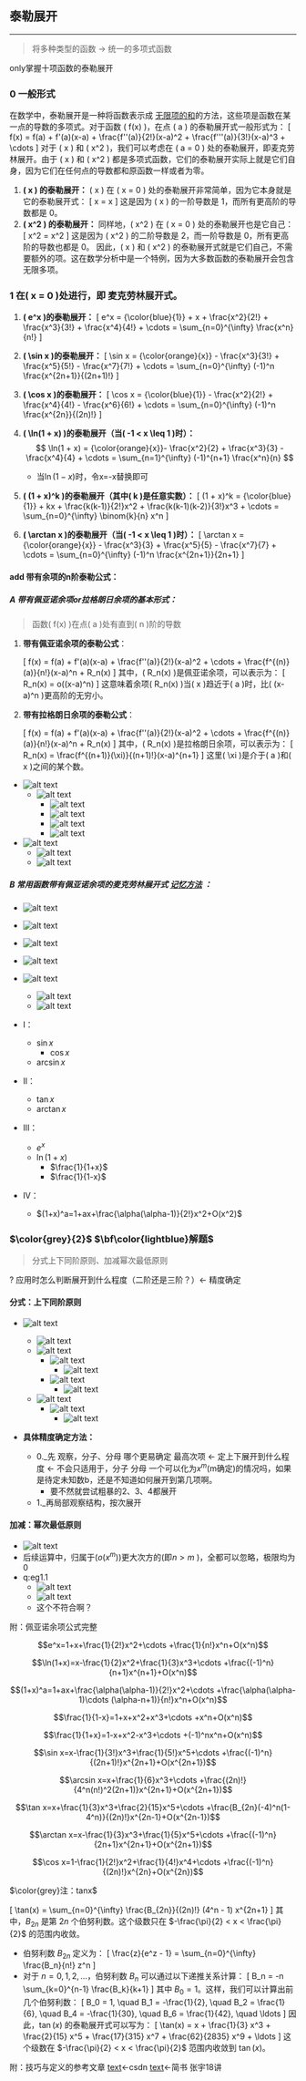 ## 泰勒展开
- - -
> 将多种类型的函数 → 统一的多项式函数

only掌握十项函数的泰勒展开
### 0 一般形式
在数学中，泰勒展开是一种将函数表示成 <u>无限项的和</u>的方法，这些项是函数在某一点的导数的多项式。对于函数 \( f(x) \)，在点 \( a \) 的泰勒展开式一般形式为：
\[ f(x) = f(a) + f'(a)(x-a) + \frac{f''(a)}{2!}(x-a)^2 + \frac{f'''(a)}{3!}(x-a)^3 + \cdots \]
对于 \( x \) 和 \( x^2 \)，我们可以考虑在 \( a = 0 \) 处的泰勒展开，即麦克劳林展开。由于 \( x \) 和 \( x^2 \) 都是多项式函数，它们的泰勒展开实际上就是它们自身，因为它们在任何点的导数都和原函数一样或者为零。
1. **\( x \) 的泰勒展开：**
   \( x \) 在 \( x = 0 \) 处的泰勒展开非常简单，因为它本身就是它的泰勒展开式：
   \[ x = x \]
   这是因为 \( x \) 的一阶导数是 1，而所有更高阶的导数都是 0。
2. **\( x^2 \) 的泰勒展开：**
   同样地，\( x^2 \) 在 \( x = 0 \) 处的泰勒展开也是它自己：
   \[ x^2 = x^2 \]
   这是因为 \( x^2 \) 的二阶导数是 2，而一阶导数是 0，所有更高阶的导数也都是 0。
因此，\( x \) 和 \( x^2 \) 的泰勒展开式就是它们自己，不需要额外的项。这在数学分析中是一个特例，因为大多数函数的泰勒展开会包含无限多项。

### 1 在\( x = 0 \)处进行，即 麦克劳林展开式。

1. **\( e^x \)的泰勒展开：**
   \[
   e^x = {\color{blue}{1}} + x + \frac{x^2}{2!} + \frac{x^3}{3!} + \frac{x^4}{4!} + \cdots = \sum_{n=0}^{\infty} \frac{x^n}{n!}
   \]

2. **\( \sin x \)的泰勒展开：**
   \[
   \sin x = {\color{orange}{x}} - \frac{x^3}{3!} + \frac{x^5}{5!} - \frac{x^7}{7!} + \cdots = \sum_{n=0}^{\infty} (-1)^n \frac{x^{2n+1}}{(2n+1)!}
   \]

3. **\( \cos x \)的泰勒展开：**
   \[
   \cos x = {\color{blue}{1}} - \frac{x^2}{2!} + \frac{x^4}{4!} - \frac{x^6}{6!} + \cdots = \sum_{n=0}^{\infty} (-1)^n \frac{x^{2n}}{(2n)!}
   \]

4. **\( \ln(1 + x) \)的泰勒展开（当\( -1 < x \leq 1 \)时）：**
   $$
   \ln(1 + x) = {\color{orange}{x}}- \frac{x^2}{2} + \frac{x^3}{3} - \frac{x^4}{4} + \cdots = \sum_{n=1}^{\infty} (-1)^{n+1} \frac{x^n}{n}
   $$
   
    - 当$\ln(1-x)$时，令x=-x替换即可


5. **\( (1 + x)^k \)的泰勒展开（其中\( k \)是任意实数）：**
   \[
   (1 + x)^k = {\color{blue}{1}} + kx + \frac{k(k-1)}{2!}x^2 + \frac{k(k-1)(k-2)}{3!}x^3 + \cdots = \sum_{n=0}^{\infty} \binom{k}{n} x^n
   \]

6. **\( \arctan x \)的泰勒展开（当\( -1 < x \leq 1 \)时）：**
   \[
   \arctan x = {\color{orange}{x}} - \frac{x^3}{3} + \frac{x^5}{5} - \frac{x^7}{7} + \cdots = \sum_{n=0}^{\infty} (-1)^n \frac{x^{2n+1}}{2n+1}
   \]
#### add 带有余项的n阶泰勒公式：

##### A 带有佩亚诺余项or拉格朗日余项的基本形式：
> 函数\( f(x) \)在点\( a \)处有直到\( n \)阶的导数

1. **带有佩亚诺余项的泰勒公式**：

   \[
   f(x) = f(a) + f'(a)(x-a) + \frac{f''(a)}{2!}(x-a)^2 + \cdots + \frac{f^{(n)}(a)}{n!}(x-a)^n + R_n(x)
   \]
   其中，\( R_n(x) \)是佩亚诺余项，可以表示为：
   \[
   R_n(x) = o((x-a)^n)
   \]
   这意味着余项\( R_n(x) \)当\( x \)趋近于\( a \)时，比\( (x-a)^n \)更高阶的无穷小。
2. **带有拉格朗日余项的泰勒公式**：

   \[
   f(x) = f(a) + f'(a)(x-a) + \frac{f''(a)}{2!}(x-a)^2 + \cdots + \frac{f^{(n)}(a)}{n!}(x-a)^n + R_n(x)
   \]
   其中，\( R_n(x) \)是拉格朗日余项，可以表示为：
   \[
   R_n(x) = \frac{f^{(n+1)}(\xi)}{(n+1)!}(x-a)^{n+1}
   \]
   这里\( \xi \)是介于\( a \)和\( x \)之间的某个数。

- ![alt text](image-14.png)
  - ![alt text](image-18.png)
    - ![alt text](image-19.png) 
    - ![alt text](image-20.png)
    - ![alt text](image-21.png)
    - ![alt text](image-22.png)
- ![alt text](image-15.png)
  - ![alt text](image-16.png)
  - ![alt text](image-17.png)

##### B 常用函数带有佩亚诺余项的麦克劳林展开式 <u>记忆方法</u> ：

- ![alt text](image-25.png)
- ![alt text](image-26.png)
- ![alt text](image-27.png)
- ![alt text](image-28.png)
- ![alt text](image-29.png)
  - ![alt text](image-30.png)
  - ![alt text](image-31.png)

- Ⅰ：
  - $\sin x$
    - $\cos x$ 
  - $\arcsin x$
- Ⅱ：
  - $\tan x$
  - $\arctan x$
- Ⅲ：
  - $e^x$
  - $\ln(1+x)$
    - $\frac{1}{1+x}$
    - $\frac{1}{1-x}$
- Ⅳ：
  - $(1+x)^a=1+ax+\frac{\alpha(\alpha-1)}{2!}x^2+O(x^2)$
  
### $\color{grey}{2}$ $\bf\color{lightblue}解题$
> 分式上下同阶原则、加减幂次最低原则

? 应用时怎么判断展开到什么程度（二阶还是三阶？）← 精度确定
#### 分式：上下同阶原则
- ![alt text](image.png)
  - ![alt text](image-1.png)
  - ![alt text](image-2.png)
    - ![alt text](image-4.png)
      - ![alt text](image-5.png)
    - ![alt text](image-6.png)
      - ![alt text](image-7.png)
  - ![alt text](image-8.png)
    - ![alt text](image-9.png)
      - ![alt text](image-10.png)
  

- **具体精度确定方法：**
   - 0._先 观察，分子、分母 哪个更易确定 最高次项 ← 定上下展开到什么程度 ← 不会只适用于，分子 分母 一个可以化为$x^m$(m确定)的情况吗，如果是待定未知数b，还是不知道如何展开到第几项啊。
     - 要不然就尝试粗暴的2、3、4都展开
  -  1._再局部观察结构，按次展开

#### 加减：幂次最低原则
- ![alt text](image-11.png)
- 后续运算中，归属于($o(x^m)$)更大次方的(即$n>m$ )，全都可以忽略，极限均为0
- q:eg1.1
  - ![alt text](image-12.png)
  - ![alt text](image-13.png)
  - 这个不符合啊？

附：佩亚诺余项公式完整

$$e^x=1+x+\frac{1}{2!}x^2+\cdots +\frac{1}{n!}x^n+O(x^n)$$

$$\ln(1+x)=x-\frac{1}{2}x^2+\frac{1}{3}x^3+\cdots +\frac{(-1)^n}{n+1}x^{n+1}+O(x^n)$$

$$(1+x)^a=1+ax+\frac{\alpha(\alpha-1)}{2!}x^2+\cdots +\frac{\alpha(\alpha-1)\cdots (\alpha-n+1)}{n!}x^n+O(x^n)$$

$$\frac{1}{1-x}=1+x+x^2+x^3+\cdots +x^n+O(x^n)$$

$$\frac{1}{1+x}=1-x+x^2-x^3+\cdots +(-1)^nx^n+O(x^n)$$

$$\sin x=x-\frac{1}{3!}x^3+\frac{1}{5!}x^5+\cdots +\frac{(-1)^n}{(2n+1)!}x^{2n+1}+O(x^{2n+1})$$

$$\arcsin x=x+\frac{1}{6}x^3+\cdots +\frac{(2n)!}{4^n(n!)^2(2n+1)}x^{2n+1}+O(x^{2n+1})$$

$$\tan x=x+\frac{1}{3}x^3+\frac{2}{15}x^5+\cdots +\frac{B_{2n}(-4)^n(1-4^n)}{(2n)!}x^{2n-1}+O(x^{2n-1})$$

$$\arctan x=x-\frac{1}{3}x^3+\frac{1}{5}x^5+\cdots +\frac{(-1)^n}{2n+1}x^{2n+1}+O(x^{2n+1})$$

$$\cos x=1-\frac{1}{2!}x^2+\frac{1}{4!}x^4+\cdots +\frac{(-1)^n}{(2n)!}x^{2n}+O(x^{2n})$$

$\color{grey}注：tanx$

\[
\tan(x) = \sum_{n=0}^{\infty} \frac{B_{2n}}{(2n)!} (4^n - 1) x^{2n+1}
\]
其中，$B_{2n}$ 是第 $2n$ 个伯努利数。这个级数只在 $-\frac{\pi}{2} < x < \frac{\pi}{2}$ 的范围内收敛。
- 伯努利数 $B_{2n}$ 定义为：
\[
\frac{z}{e^z - 1} = \sum_{n=0}^{\infty} \frac{B_n}{n!} z^n
\]
- 对于 $n=0,1,2,\ldots$，伯努利数 $B_n$ 可以通过以下递推关系计算：
\[
B_n = -n \sum_{k=0}^{n-1} \frac{B_k}{k+1}
\]
其中 $B_0 = 1$。这样，我们可以计算出前几个伯努利数：
\[
B_0 = 1, \quad B_1 = -\frac{1}{2}, \quad B_2 = \frac{1}{6}, \quad B_4 = -\frac{1}{30}, \quad B_6 = \frac{1}{42}, \quad \ldots
\]
因此，$\tan(x)$ 的泰勒展开式可以写为：
\[
\tan(x) = x + \frac{1}{3} x^3 + \frac{2}{15} x^5 + \frac{17}{315} x^7 + \frac{62}{2835} x^9 + \ldots
\]
这个级数在 $-\frac{\pi}{2} < x < \frac{\pi}{2}$ 范围内收敛到 $\tan(x)$。





附：技巧与定义的参考文章
[text](https://blog.csdn.net/yuxuezhang/article/details/123430850?spm=1001.2014.3001.5502)←csdn
[text](https://www.jianshu.com/p/4fc6d3c264aa)←简书
张宇18讲